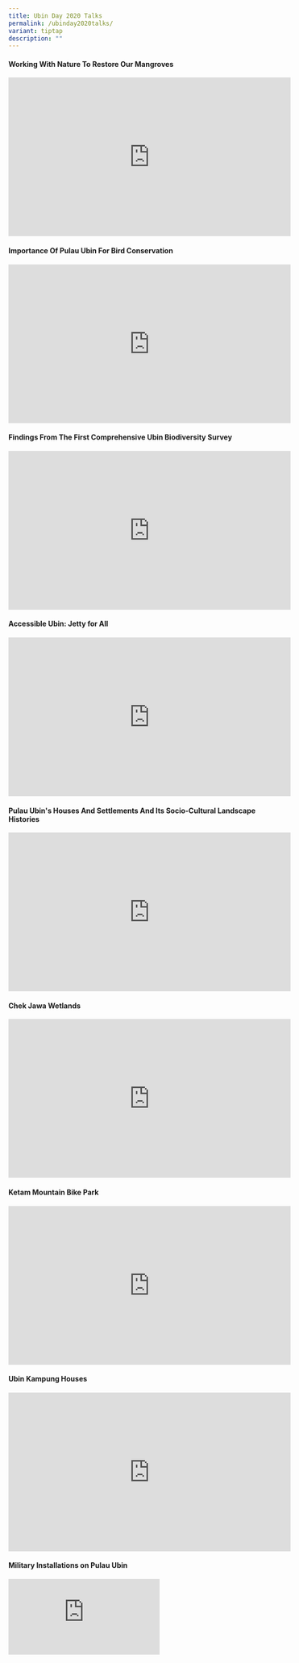 ```yaml
---
title: Ubin Day 2020 Talks
permalink: /ubinday2020talks/
variant: tiptap
description: ""
---
```

<h4><strong>Working With Nature To Restore Our Mangroves</strong></h4>
<div class="iframe-wrapper">
<iframe height="315" width="560" allowfullscreen="true" frameborder="0" src="https://www.youtube.com/embed/nEi08NaClT0?si=3sTjXzrZfVr0FymT"></iframe>
</div>
<h4><strong>Importance Of Pulau Ubin For Bird Conservation</strong></h4>
<div class="iframe-wrapper">
<iframe height="315" width="560" allowfullscreen="true" frameborder="0" src="https://www.youtube.com/embed/g_-kTHvoYpk?si=dphe7ed6c0TX3cxt"></iframe>
</div>
<h4><strong>Findings From The First Comprehensive Ubin Biodiversity Survey</strong></h4>
<div class="iframe-wrapper">
<iframe height="315" width="560" allowfullscreen="true" frameborder="0" src="https://www.youtube.com/embed/b43ZHluqXFM?si=PdddfaztaGAuk0ct"></iframe>
</div>
<h4><strong>Accessible Ubin: Jetty for All</strong></h4>
<div class="iframe-wrapper">
<iframe height="315" width="560" allowfullscreen="true" frameborder="0" src="https://www.youtube.com/embed/6KXoi0dLS6w?si=SLZor7TrOZSpkXQP"></iframe>
</div>
<h4><strong>Pulau Ubin's Houses And Settlements And Its Socio-Cultural Landscape Histories</strong></h4>
<div class="iframe-wrapper">
<iframe height="315" width="560" allowfullscreen="true" frameborder="0" src="https://www.youtube.com/embed/CrphXTeyGWM?si=1yEAfWj8KAp0U-eT"></iframe>
</div>
<h4><strong>Chek Jawa Wetlands</strong></h4>
<div class="iframe-wrapper">
<iframe height="315" width="560" allowfullscreen="true" frameborder="0" src="https://www.youtube.com/embed/NvhntoAcsJc?si=AKpwPQpb9vB-aI1T"></iframe>
</div>
<h4><strong>Ketam Mountain Bike Park</strong></h4>
<div class="iframe-wrapper">
<iframe height="315" width="560" allowfullscreen="true" frameborder="0" src="https://www.youtube.com/embed/LzsRH8cF0C8?si=S2Tt4VbJWaAjt5bh"></iframe>
</div>
<h4><strong>Ubin Kampung Houses</strong></h4>
<div class="iframe-wrapper">
<iframe height="315" width="560" allowfullscreen="true" frameborder="0" src="https://www.youtube.com/embed/IygNHxiEmYo?si=l7Hp-0YEs85N7Flu"></iframe>
</div>
<h4><strong>Military Installations on Pulau Ubin</strong></h4>
<div class="iframe-wrapper">
<iframe allowfullscreen="true" frameborder="0" src="https://www.youtube.com/embed/NhhQL-ro4Sw?si=e9y2cUCb26O5wDSF"></iframe>
</div>
<p></p>